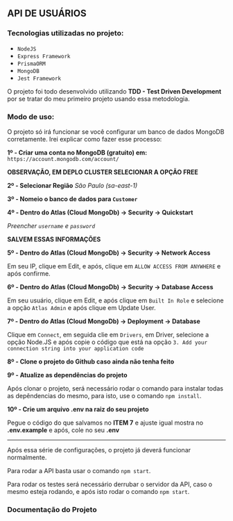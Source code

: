 ## API DE USUÁRIOS

### Tecnologias utilizadas no projeto:

- `NodeJS`
- `Express Framework`
- `PrismaORM`
- `MongoDB`
- `Jest Framework`

O projeto foi todo desenvolvido utilizando **TDD - Test Driven Development** por se tratar do meu primeiro projeto usando essa metodologia.

### Modo de uso:

O projeto só irá funcionar se você configurar um banco de dados MongoDB corretamente. Irei explicar como fazer esse processo:

**1º - Criar uma conta no MongoDB (gratuito) em:**
`https://account.mongodb.com/account/`

**OBSERVAÇÃO, EM DEPLO CLUSTER SELECIONAR A OPÇÃO FREE**

**2º - Selecionar Região**
*São Paulo (sa-east-1)*

**3º - Nomeio o banco de dados para `Customer`**

**4º -  Dentro do Atlas (Cloud MongoDb) -> Security -> Quickstart**

*Preencher `username` e `password`*

**SALVEM ESSAS INFORMAÇÕES**

**5º -  Dentro do Atlas (Cloud MongoDb) -> Security -> Network Access**

Em seu IP, clique em Edit, e após, clique em `ALLOW ACCESS FROM ANYWHERE` e após confirme.

**6º -  Dentro do Atlas (Cloud MongoDb) -> Security -> Database Access**

Em seu usuário, clique em Edit, e após clique em `Built In Role` e selecione a opção `Atlas Admin` e após clique em Update User.

**7º - Dentro do Atlas (Cloud MongoDb) -> Deployment -> Database**

Clique em `Connect`, em seguida clie em `Drivers`, em Driver, selecione a opção Node.JS e após copie o código que está na opção `3. Add your connection string into your application code`

**8º - Clone o projeto do Github caso ainda não tenha feito**

**9º - Atualize as dependências do projeto**

Após clonar o projeto, será necessário rodar o comando para instalar todas as depêndencias do mesmo, para isto, use o comando `npm install`.

**10º - Crie um arquivo .env na raiz do seu projeto**

Pegue o código do que salvamos no **ITEM 7** e ajuste igual mostra no **.env.example** e após, cole no seu **.env**

---

Após essa série de configurações, o projeto já deverá funcionar normalmente.

Para rodar a API basta usar o comando `npm start`.

Para rodar os testes será necessário derrubar o servidor da API, caso o mesmo esteja rodando, e após isto rodar o comando `npm start`.

### Documentação do Projeto


